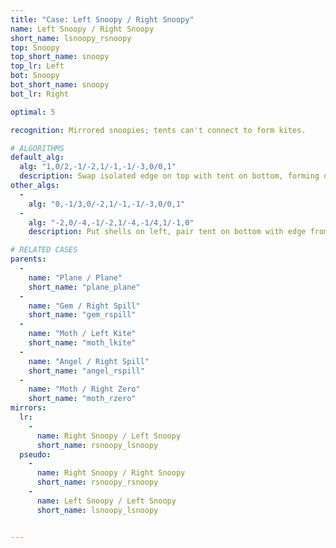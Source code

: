 ```yaml
---
title: "Case: Left Snoopy / Right Snoopy"
name: Left Snoopy / Right Snoopy
short_name: lsnoopy_rsnoopy
top: Snoopy
top_short_name: snoopy
top_lr: Left
bot: Snoopy
bot_short_name: snoopy
bot_lr: Right

optimal: 5

recognition: Mirrored snoopies; tents can't connect to form kites.

# ALGORITHMS
default_alg:
  alg: "1,0/2,-1/-2,1/-1,-1/-3,0/0,1"
  description: Swap isolated edge on top with tent on bottom, forming opposite plane/plane.
other_algs:
  -
    alg: "0,-1/3,0/-2,1/-1,-1/-3,0/0,1"
  -
    alg: "-2,0/-4,-1/-2,1/-4,-1/4,1/-1,0"
    description: Put shells on left, pair tent on bottom with edge from tent on top to form gem/spill.

# RELATED CASES
parents:
  -
    name: "Plane / Plane"
    short_name: "plane_plane"
  -
    name: "Gem / Right Spill"
    short_name: "gem_rspill"
  -
    name: "Moth / Left Kite"
    short_name: "moth_lkite"
  -
    name: "Angel / Right Spill"
    short_name: "angel_rspill"
  -
    name: "Moth / Right Zero"
    short_name: "moth_rzero"
mirrors:
  lr:
    -
      name: Right Snoopy / Left Snoopy
      short_name: rsnoopy_lsnoopy
  pseudo:
    -
      name: Right Snoopy / Right Snoopy
      short_name: rsnoopy_rsnoopy
    -
      name: Left Snoopy / Left Snoopy
      short_name: lsnoopy_lsnoopy


---
```


